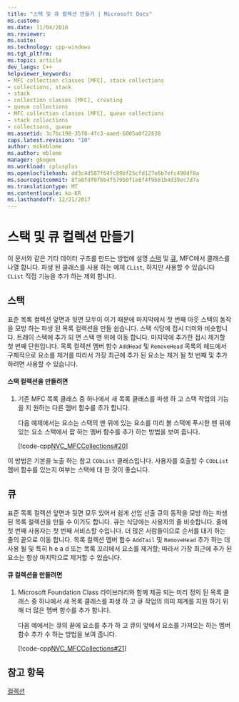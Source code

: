 ```yaml
---
title: "스택 및 큐 컬렉션 만들기 | Microsoft Docs"
ms.custom: 
ms.date: 11/04/2016
ms.reviewer: 
ms.suite: 
ms.technology: cpp-windows
ms.tgt_pltfrm: 
ms.topic: article
dev_langs: C++
helpviewer_keywords:
- MFC collection classes [MFC], stack collections
- collections, stack
- stack
- collection classes [MFC], creating
- queue collections
- MFC collection classes [MFC], queue collections
- stack collections
- collections, queue
ms.assetid: 3c7bc198-35f0-4fc3-aaed-6005a0f22638
caps.latest.revision: "10"
author: mikeblome
ms.author: mblome
manager: ghogen
ms.workload: cplusplus
ms.openlocfilehash: dd3c4d587f64fc89bf25cfd127e6b7efc490df8a
ms.sourcegitcommit: 8fa8fdf0fbb4f57950f1e8f4f9b81b4d39ec7d7a
ms.translationtype: MT
ms.contentlocale: ko-KR
ms.lasthandoff: 12/21/2017
---
```

# <a name="creating-stack-and-queue-collections"></a>스택 및 큐 컬렉션 만들기
이 문서와 같은 기타 데이터 구조를 만드는 방법에 설명 [스택](#_core_stacks) 및 [큐](#_core_queues), MFC에서 클래스를 나열 합니다. 파생 된 클래스를 사용 하는 예제 `CList`, 하지만 사용할 수 있습니다 `CList` 직접 기능을 추가 하는 제외 합니다.  
  
##  <a name="_core_stacks"></a>스택  
 표준 목록 컬렉션 앞면과 뒷면 모두이 이기 때문에 마지막에서 첫 번째 아웃 스택의 동작을 모방 하는 파생 된 목록 컬렉션을 만들 쉽습니다. 스택 식당에 접시 더미와 비슷합니다. 트레이 스택에 추가 되 면 스택 맨 위에 이동 합니다. 마지막에 추가한 접시 제거할 첫 번째 단원입니다. 목록 컬렉션 멤버 함수 `AddHead` 및 `RemoveHead` 목록의 헤드에서 구체적으로 요소를 제거를 따라서 가장 최근에 추가 된 요소는 제거 될 첫 번째 및 추가 하려면 사용할 수 있습니다.  
  
#### <a name="to-create-a-stack-collection"></a>스택 컬렉션을 만들려면  
  
1.  기존 MFC 목록 클래스 중 하나에서 새 목록 클래스를 파생 하 고 스택 작업의 기능을 지 원하는 다른 멤버 함수를 추가 합니다.  
  
     다음 예제에서는 요소는 스택의 맨 위에 있는 요소를 미리 볼 스택에 푸시한 맨 위에 있는 요소 스택에서 팝 하는 멤버 함수를 추가 하는 방법을 보여 줍니다.  
  
     [!code-cpp[NVC_MFCCollections#20](../mfc/codesnippet/cpp/creating-stack-and-queue-collections_1.h)]  
  
 이 방법은 기본을 노출 하는 참고 `CObList` 클래스입니다. 사용자를 호출할 수 `CObList` 멤버 함수를 있는지 여부는 스택에 대 한 것이 좋습니다.  
  
##  <a name="_core_queues"></a>큐  
 표준 목록 컬렉션 앞면과 뒷면 모두 있어서 쉽게 선입 선출 큐의 동작을 모방 하는 파생 된 목록 컬렉션을 만들 수 이기도 합니다. 큐는 식당에는 사용자의 줄 비슷합니다. 줄에 첫 번째 사용자는 첫 번째 서비스할 수입니다. 더 많은 사람들이으로 순서를 대기 하는 줄의 끝으로 이동 합니다. 목록 컬렉션 멤버 함수 `AddTail` 및 `RemoveHead` 추가 하는 데 사용 될 및 특히 h e a d 또는 목록 꼬리에서 요소를 제거할; 따라서 가장 최근에 추가 된 요소는 항상 마지막으로 제거할 수 있습니다.  
  
#### <a name="to-create-a-queue-collection"></a>큐 컬렉션을 만들려면  
  
1.  Microsoft Foundation Class 라이브러리와 함께 제공 되는 미리 정의 된 목록 클래스 중 하나에서 새 목록 클래스를 파생 하 고 큐 작업의 의미 체계를 지원 하기 위해 더 많은 멤버 함수를 추가 합니다.  
  
     다음 예에서는 큐의 끝에 요소를 추가 하 고 큐의 앞에서 요소를 가져오는 하는 멤버 함수 추가 수 하는 방법을 보여 줍니다.  
  
     [!code-cpp[NVC_MFCCollections#21](../mfc/codesnippet/cpp/creating-stack-and-queue-collections_2.h)]  
  
## <a name="see-also"></a>참고 항목  
 [컬렉션](../mfc/collections.md)


